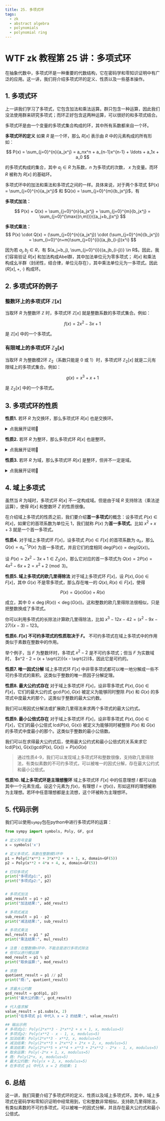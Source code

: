 ```yaml
---
title: 25. 多项式环
tags:
  - zk
  - abstract algebra
  - polynomials
  - polynomial ring
---
```


# WTF zk 教程第 25 讲：多项式环

在抽象代数中，多项式环是一种重要的代数结构，它在密码学和零知识证明中有广泛的应用。这一讲，我们将介绍多项式环的定义、性质以及一些基本操作。

## 1. 多项式环

上一讲我们学习了多项式，它包含加法和乘法运算。群只包含一种运算，因此我们没法使用群来研究多项式；而环正好包含这两种运算，可以很好的和多项式结合。

多项式环是由一个变量的多项式集合构成的环，其中所有系数都来自一个环。

**多项式环的定义** 如果 $R$ 是一个环，那么 $R[x]$ 表示由 $R$ 中的元素构成的所有形如：

$$
P(x) = \sum_{j=0}^{n}{a_jx^j} = a_nx^n + a_{n-1}x^{n-1} + \ldots + a_1x + a_0
$$

的多项式构成的集合，其中 $a_j \in R$ 为系数，$n$ 为多项式的次数， $x$ 为变量。而环 $R$ 被称为 $R[x]$ 的基础环。

多项式环中的加法和乘法和多项式之间的一样。具体来说，对于两个多项式 $P(x) = \sum_{j=0}^{n}{a_jx^j}$ 和 $Q(x) = \sum_{j=0}^{m}{b_jx^j}$，有

**多项式加法：** 

$$
P(x) + Q(x) = \sum_{j=0}^{n}{a_jx^j} + \sum_{j=0}^{m}{b_jx^j} = \sum_{j=0}^{\max{(n,m)}}{(a_j+b_j)x^j}
$$

**多项式乘法：** 
$$
P(x) \cdot Q(x)  = (\sum_{j=0}^{n}{a_jx^j}) \cdot (\sum_{j=0}^{m}{b_jx^j}) = \sum_{i=0}^{n+m}\sum_{j=0}^{i}{(a_jb_{i-j})x^i}
$$

因为若 $a_j, b_j \in R$，有 $(a_j+b_j), \sum_{j=0}^{i}{(a_jb_{i-j})} \in R$。因此，我们容易验证 $R[x]$ 和加法构成Abel群，其中加法单位元为零多项式； $R[x]$ 和乘法构成幺半群（封闭性，结合律，单位元存在），其中乘法单位元为一多项式。因此 $(R[x], +, \cdot)$ 构成环。

## 2. 多项式环的例子

### 整数环上的多项式环 $\mathbb{Z}[x]$

当取环 $R$ 为整数环 $\mathbb{Z}$ 时，多项式环 $\mathbb{Z}[x]$ 就是整数系数的多项式集合。例如：

$$ 
f(x) = 2x^2 - 3x + 1
$$

是 $\mathbb{Z}[x]$ 中的一个多项式。

### 有限域上的多项式环 $\mathbb{Z}_2[x]$

当取环 $R$ 为整数模2环 $\mathbb{Z}_2$（系数只能是 $0$ 或 $1$）时，多项式环 $\mathbb{Z}_2[x]$ 就是二元有限域上的多项式集合。例如：

$$
g(x) = x^3 + x + 1
$$

是 $\mathbb{Z}_2[x]$ 中的一个多项式。

## 3. 多项式环的性质

**性质1.** 若环 $R$ 为交换环，那么多项式环 $R[x]$ 也是交换环。

<details><summary>点我展开证明👀</summary>

设多项式 $P(x) = \sum_{j=0}^{n}{a_jx^j}$ 和 $Q(x) = \sum_{j=0}^{m}{b_jx^j}$ 为 $R[x]$ 中任意2个多项式。

那么 $P(x) \cdot Q(x) = \sum_{i=0}^{n+m}\sum_{j=0}^{i}{(a_jb_{i-j})x^i}$，其中第 $i$ 项的系数为 $\sum_{j=0}^{i}{(a_jb_{i-j})}$。

而 $Q(x) \cdot P(x) = \sum_{i=0}^{n+m}\sum_{j=0}^{i}{(b_ja_{i-j})x^i}$，其中第 $i$ 项的系数为 $\sum_{j=0}^{i}{(b_ja_{i-j})}$。

因为 $R$ 为交换环，有 $P(x) \cdot Q(x) = \sum_{j=0}^{i}{(a_jb_{i-j})} = \sum_{j=0}^{i}{(b_{i-j}a_j)}$。我们可以设索引 $j = i - j$ 而 $i = j$，有 $\sum_{j=0}^{i}{(b_{i-j}a_j)} = \sum_{j=0}^{i}{(b_ja_{i-j})} = Q(x) \cdot P(x)$。因此有 $P(x) \cdot Q(x) = Q(x) \cdot P(x)$，多项式环 $R[x]$ 是交换环。证毕。

</details>

**性质2.** 若环 $R$ 为整环，那么多项式环 $R[x]$ 也是整环。

<details><summary>点我展开证明👀</summary>

我们证明这个命题的逆反命题成立：若多项式环 $R[x]$ 不是整环，则 $R$ 不是整环。

因为 $R[x]$ 不是整环，那么存在非零多项式 $P(x) = \sum_{j=0}^{n}{a_jx^j}$ 和 $Q(x) = \sum_{j=0}^{m}{b_jx^j}$，其中 $a_n, b_m \neq 0$，有 $P(x) \cdot Q(x) = 0$。也就是说 $P(x) \cdot Q(x) = \sum_{i=0}^{n+m}\sum_{j=0}^{i}{(a_jb_{i-j})x^i}$ 第 $n+m$ 项的系数 $a_nb_m = 0$。因此，环 $R$ 中存在零因子 $a_n$ 和 $b_m$，它不是整环。证毕

</details>

**性质3.** 若环 $R$ 为域，那么多项式环 $R[x]$ 是整环，但并不一定是域。

<details><summary>点我展开证明👀</summary>

因为域也是整环，环 $R$ 为域，那么 $R$ 也是整环，根据性质2，多项式环 $R[x]$ 也是整环。

证毕。

</details>

## 4. 域上多项式

虽然当 $R$ 为域时，多项式环 $R[x]$ 不一定构成域。但是由于域 $R$ 支持除法（乘法逆运算），使得 $R[x]$ 和整数环 $Z$ 的性质很像。

在介绍域上多项式的性质之前，我们要介绍**首一多项式**的概念：设多项式 $P(x) \in R[x]$，如果它的首项系数为单位元 $1$，我们就称 $P(x)$ 为**首一多项式**。比如 $x^2 + x + 3$ 就是一个首一多项式。

**性质4.** 对于域上多项式环 $F[x]$，设多项式 $P(x) \in F[x]$ 的首项系数为 $a_n$，那么 $Q(x) = a_n^{-1} P(x)$ 为首一多项式，并且它们的度相同 $\text{deg}(P(x)) = \text{deg}(Q(x))$。

设 $P(x) = 2x^2 - 3x + 1 \in Z_3(x)$，那么它对应的首一多项式为 $Q(x) = 2P(x) = 4x^2 - 6x + 2 = x^2 + 2 \pmod{3}$。

**性质5. 域上多项式的欧几里得除法** 对于域上多项式环 $F[x]$，设 $P(x), G(x) \in F[x]$，其中 $G(x)$ 不是零多项式，那么存在唯一的 $Q(x), R(x) \in F[x]$，使得

$$
P(x) = Q(x)G(x) + R(x)
$$

成立，其中 $0 \leq \deg(R(x)) < \deg(G(x))$。这和整数的欧几里得除法很相似，只是把整数换成了多项式。

你可以利用多项式的长除法计算欧几里得除法，比如 $x^3 -12x -42 = (x^2 -9x -27)(x-3) -123$。

**性质6. $F[x]$ 不可约多项式的性质取决于 $F$。** 不可约多项式在域上多项式中的作用类似于素数在整数中的作用。

举个例子，当 $F$ 为整数环时，多项式 $x^2 - 2$ 是不可约多项式；但当 $F$ 为实数域时， $x^2 - 2 = (x + \sqrt{2})(x - \sqrt{2})$，因此它是可约的。

**性质7. 唯一因式分解** 域上多项式环 $F[x]$ 中非零多项式都可以唯一地分解成一些不可约多项式的乘积。这类似于整数的唯一质因子分解定理。

**性质8. 最大公约式存在** 对于域上多项式环 $F[x]$，设非零多项式 $P(x), G(x) \in F[x]$，它们的最大公约式 $\gcd{P(x), G(x)}$ 被定义为能够同时整除 $P(x)$ 和 $G(x)$ 的多项式中度最大的那个。这类似于整数的最大公约数。

我们可以用因式分解法或扩展欧几里得法来求两个多项式的最大公约式。

**性质9. 最小公倍式存在** 对于域上多项式环 $F[x]$，设非零多项式 $P(x), G(x) \in F[x]$，它们的最小公倍式 $\text{lcd(P(x), G(x))}$ 被定义为能够同时被整除 $P(x)$ 和 $G(x)$ 的多项式中度最小的那个。这类似于整数的最小公倍数。

我们可以在求得最大公约式后，使用最大公约式和最小公倍式的关系来求它 $\text{lcd(P(x), G(x))} \text{gcd(P(x), G(x))} = P(x) G(x)$

> 通过性质4-9，我们可以发现域上多项式环和整数很像，支持欧几里得除法，有类似素数的不可约多项式，可以被唯一的因式分解，存在最大公约式和最小公倍式。

**性质10. 域上多项式环是主理想整环** 域上多项式环 $F[x]$ 中的任意理想 $I$ 都可以由其中一个元素生成。设这个元素为 $f(x)$，有理想 $I = (f(x))$，形如这样的理想被称为主理想。若环中任意理想都是主流想，这个环被称为主理想环。

## 5. 代码示例

我们可以使用`sympy`包在python中进行多项式环的运算：

```python
from sympy import symbols, Poly, GF, gcd

# 定义符号变量
x = symbols('x')

# 定义多项式，系数在整数模5环中
p1 = Poly(2*x**3 + 3*x**2 + x + 1, x, domain=GF(5))
p2 = Poly(x**2 + 4*x + 4, x, domain=GF(5))

# 打印多项式
print("多项式p1:", p1)
print("多项式p2:", p2)


# 多项式加法
add_result = p1 + p2
print("加法结果:", add_result)

# 多项式减法
sub_result = p1 - p2
print("减法结果:", sub_result)

# 多项式乘法
mul_result = p1 * p2
print("乘法结果:", mul_result)

# 注意：在整数模n环中，不能总是进行多项式除法
# 但可以进行模运算
mod_result = p1 % p2
print("取余运算:", mod_result)

# 求商
quotient_result = p1 // p2
print("商:", quotient_result)

# 求最大公约数
gcd_result = gcd(p1, p2)
print("最大公约数:", gcd_result)

# 代入值求解
value_result = p1.subs(x, 2)
print("在多项式 p1 中代入 x = 2 的结果:", value_result)

## 输出示例
# 多项式p1: Poly(2*x**3 - 2*x**2 + x + 1, x, modulus=5)
# 多项式p2: Poly(x**2 - x - 1, x, modulus=5)
# 加法结果: Poly(2*x**3 - x**2, x, modulus=5)
# 减法结果: Poly(2*x**3 + 2*x**2 + 2*x + 2, x, modulus=5)
# 乘法结果: Poly(2*x**5 + x**4 + x**3 + 2*x**2 - 2*x - 1, x, modulus=5)
# 取余运算: Poly(-2*x + 1, x, modulus=5)
# 商: Poly(2*x, x, modulus=5)
# 最大公约数: Poly(x + 2, x, modulus=5)
# 在多项式 p1 中代入 x = 2 的结果: 1
```

## 6. 总结

这一讲，我们简要介绍了多项式环的定义、性质以及域上多项式环。其中，域上多项式在密码学和零知识证明中经常用到，它和整数非常相似，支持欧几里得除法，有类似素数的不可约多项式，可以被唯一的因式分解，并且存在最大公约式和最小公倍式。
